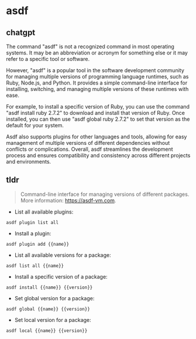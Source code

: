 # asdf 
## chatgpt 
The command "asdf" is not a recognized command in most operating systems. It may be an abbreviation or acronym for something else or it may refer to a specific tool or software.

However, "asdf" is a popular tool in the software development community for managing multiple versions of programming language runtimes, such as Ruby, Node.js, and Python. It provides a simple command-line interface for installing, switching, and managing multiple versions of these runtimes with ease.

For example, to install a specific version of Ruby, you can use the command "asdf install ruby 2.7.2" to download and install that version of Ruby. Once installed, you can then use "asdf global ruby 2.7.2" to set that version as the default for your system.

Asdf also supports plugins for other languages and tools, allowing for easy management of multiple versions of different dependencies without conflicts or complications. Overall, asdf streamlines the development process and ensures compatibility and consistency across different projects and environments. 

## tldr 
 
> Command-line interface for managing versions of different packages.
> More information: <https://asdf-vm.com>.

- List all available plugins:

`asdf plugin list all`

- Install a plugin:

`asdf plugin add {{name}}`

- List all available versions for a package:

`asdf list all {{name}}`

- Install a specific version of a package:

`asdf install {{name}} {{version}}`

- Set global version for a package:

`asdf global {{name}} {{version}}`

- Set local version for a package:

`asdf local {{name}} {{version}}`
